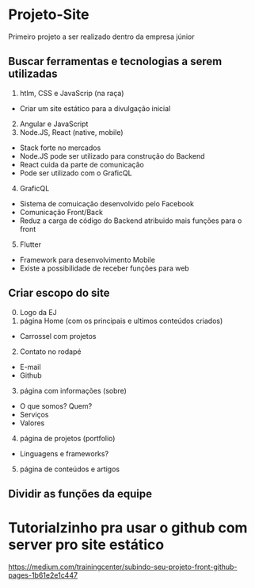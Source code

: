 # Projeto-Site
Primeiro projeto a ser realizado dentro da empresa júnior

Buscar ferramentas e tecnologias a serem utilizadas
---------
1. htlm, CSS e JavaScrip (na raça)
  - Criar um site estático para a divulgação inicial
2. Angular e JavaScript
3. Node.JS, React (native, mobile)
  - Stack forte no mercados
  - Node.JS pode ser utilizado para construção do Backend
  - React cuida da parte de comunicação
  - Pode ser utilizado com o GraficQL
4. GraficQL
  - Sistema de comuicação desenvolvido pelo Facebook
  - Comunicação Front/Back
  - Reduz a carga de código do Backend atribuido mais funções para o front
5. Flutter
  - Framework para desenvolvimento Mobile
  - Existe a possibilidade de receber funções para web

Criar escopo do site
----------
0. Logo da EJ
1. página Home (com os principais e ultimos conteúdos criados)
- Carrossel com projetos
2. Contato no rodapé
- E-mail
- Github 
3. página com informações (sobre)
- O que somos? Quem?
- Serviços
- Valores 
4. página de projetos (portfolio)
- Linguagens e frameworks?
5. página de conteúdos e artigos

Dividir as funções da equipe
---------

# Tutorialzinho pra usar o github com server pro site estático
https://medium.com/trainingcenter/subindo-seu-projeto-front-github-pages-1b61e2e1c447
